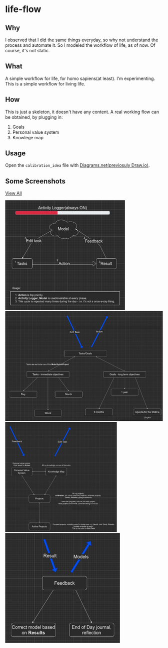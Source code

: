 # life-flow

## Why

I observed that I did the same things everyday, so why not understand the process and automate it.
So I modeled the workflow of life, as of now.
Of course, it's not static.

## What

A simple workflow for life, for homo sapiens(at least).
I'm experimenting.
This is a simple workflow for living life.

## How

This is just a skeleton, it doesn't have any content.
A real working flow can be obtained, by plugging in:

1. Goals
2. Personal value system
3. Knowlege map

## Usage
Open the `calibration_idea` file with [Diagrams.net(previosuly Draw.io)](https://app.diagrams.net/).

## Some Screenshots

[View All](https://viewer.diagrams.net/?tags=%7B%7D&highlight=0000ff&edit=_blank&layers=1&nav=1&title=calibration_idea.drawio#R%3Cmxfile%20pages%3D%228%22%3E%3Cdiagram%20id%3D%22nVED_cFmHkKYGcl0D_A5%22%20name%3D%22High-level%20view%22%3E3VpZd9o6EP41nHvvAxzjheURCJC2SUiztElecoSt2ArCMrLM9usr2TJeIQRom5uHHNBIGknfzHyaEalovelySIHnXBIL4oqqWMuKdlZR1bqitfiHkKwiSUNpRgKbIksOSgS3aA3jmVIaIAv6mYGMEMyQlxWaxHWhyTIyQClZZIe9EJxd1QM2LAhuTYCL0p%2FIYk4kbRlKIj%2BHyHbileuK7JmCeLAU%2BA6wyCIl0voVrUcJYdG36bIHsQAvxiWaN9jSu9kYhS4rmXDvQzoavwpMVAWDMbdLOKiiNjAf330hrujx2UoetTELSNxR9UNDdPgAVfeWSSf%2FZovPO%2BBP%2FFgVXzPSFvVFG8PInUQrWoABritEWh3w%2Fas902W36tDQ52fz5cDsDMj1z6%2FJtDtAbSjP9DzGgCsK%2B%2BKjf590tMv5dGY3zefLnokcOrmpqhtIN1AlZ1MpCVwLivl1vsOFgxi89YApehfccbnMYVMsu4vISrDnkDK4TInkekNIppDRFR%2By3PhBNEW6vabJ9iJxonrsGU7KgRpSBqTf2hvViWn5F3nGuJky9k7j9y0kJIxbbw8rDb%2Bwwc9H9e6rh5uN7o%2BgGdz8ONJK9cZOM0GLB59susTlH93EcgpvEcocYhMX4AtCPGmvV8jYSlIHCBjJWhMuEXsQ02t88aj5GDYNQzbPllJ72FilGteQIg4%2FpLHM5aaIlBlx8zHdl6gKW7EuER5yg6q%2By8N8ElAT7gBQlxyYAn97OKiKAHSnv1KIAUPzLNuVOV84tUMpWKUGeAS5zE9pvhaCJAxULRsGcTtx5Ehj4tabrR3p6aehOXmfHUpzPYowrV%2F157M1tMaTvnd%2BdWwA6bvjB2N%2BMYqw4beNJ4QmJoH1RyhPU7O2bpcwXruE8erab6W80zhCx2SIuId7wuPycvZAnyzNHi3PbmnrGlw8HukJzZ2eENv%2FBcNlR%2BRBISdZ8it3C%2BD7yCxnynqWJnez5IYRM3yY0OMWRjycAdU9GbC1JwOm%2FNMocc9Y9j6iLDKhnksIWjmvj84tZ6XzvryiZk5RPmOIgCko%2BoDsegP9ALPDg%2Br69VJbX%2FAaoTm8uhi1B%2BuHJ%2B%2FIoGp9qCyy8TGzSEGGc8TERi%2BIbUP6L8ALsOJ5gDK6%2Bm%2Bfe9EddoaT1wcGXEbM8%2BnzDSDHJpbKTsul7LKpwwQNWcB3NsllzJnTpS2K2dqY12Y%2B419rlIagdKlM4gS7vSCMewQTGq6g9dv9Xn8gtDBKJjDukVlsPgH0udsg1%2B4SxsiUCxs7OfEddUcu4TKKDmM0ShxGPYnDFIrUclPFpwI4gDGfqCe1F4YvrBtwbN3dRjvrqi1d22Y0CgWDbcr78qDe4Y17GS5lmdL7R33v%2FbPFXNuCeQB5agrMfepBx3SftM7T928989v5OVyN3c742LDVduezb2Qs%2BbBKar04a9lUZ3tkMLVWM1vVvZnFhK18kXh4atPaM7XRP1Rq02hnOUdXDkxt9Bx56fnKYEtq896qtJGvSo1TV6UFIlwvnp%2B%2BL%2B4eq3c%2FXP3%2By2UvwLBa5MHYUZII4PTBsj4PMLJdERDcvYTPdQXJIBPgjuyYIsvCG%2F4C41CVcEyJC9drdCvGmdAVMBJlaflwCt9KTnEh5apCTS%2FeSGUZzAEX0n6gqwXQi7fP%2Fx10LV8jlOSNfxR0rQC69ulAb3w0T9cLoOufDnQjT%2BXKXwbdKIBufDrQ8%2FRS%2F5P0cqVpo%2Bd1MJvcq6uF3266A6PkIr33w9%2F1Op8O%2B83vi3GO1DYK2Dd%2FE%2Fa3K%2B1qpj7fe7b32B28fumul8MS7OMHHQvNS9%2BGhAmqEnXxOCSKteLjUOpZKFSUlfL62c3LTrNeWnO9VhG4bTZStup46xPx%2BI1Ng6l4MXLHvvhA4vWEEU%2F4B0WEIraqvbFyOTJbBp8eHPW94GSejPbHqfeOZfK%2F17yhWglRD3zIq9sBmAOEw%2BjmUSKqBcijUmzYc4AP3zLGmO5nnuPsoNXyflN2sDsnPJe5MsPDhA0KPQiYOKgyBa44FuNFq%2BixAopcWwgcMdoKS6mqmFcTp1YQ%2B0cMc4nABPA%2F4pqwCqrRQObwye%2F11BwnZ3%2FifeNZNc%2Bp8iWNN9Xfw7CGWmTYRlk5nX%2FRP4Ri3dHdbNa%2B7zeno2of3o9mLzy%2FKFJs4%2FPda62%2Fl8iVgl6sE5ufDvSy5%2BETgcybyb82RW8oyT%2BIaf1f%3C%2Fdiagram%3E%3Cdiagram%20id%3D%22CnGAGkjXtantocHm_Rao%22%20name%3D%22Activity%20Logger%22%3EtVXbUtswEP0az7QPYXyJSfqYhNCmMxCm0NsTo9gbW4MsGUlOAl%2FfXVsmBKWdQqdPks6u1qtzjuQgmVW7j5rV5YXKQQRxmO%2BC5CyI4yhMxjgQ8uCQUTjqkELz3GF74Jo%2FQr%2FVoQ3PwRwkWqWE5fUhmCkpIbMHGNNabQ%2FT1kocfrVmBXjAdcaEj37nuS07dJyGe%2FwT8KLsvxyFLlKxPtkBpmS52j6DknmQzLRStptVuxkIYq%2FnZZ7fjubLwWJwkf68%2BXEv0ttLO%2BiKnb9my9MRNEj75tIQflhkj3ffJovF4uvn%2BO7LPSz70hsmGseXO6t96AkstGrqv%2BygLwfawu6YvGzVl90ziN4DVYHVD5jX7%2Br1cbYbROHQIdu9iunYYeUzBZPeecw5p3iqvmcHJ46gV%2BiQeGRdMWP4BtrzVbWSxA76u2Q0aMiUzg3OAAmhw7HM8g23NOWSLhVYxvGzs46zFbO88vhH%2BmUO1FcUJNNtyS1c1yyj6BbvLGKlrYQLr5W07g7GQ1z7uv3RBi91%2B60%2BSeqJMTwmxtNt%2BhcxjrYcemLMWVYS2bLrtGSm1QIM6cOs1XzVWHqKJkF8KrDB6UrjrKBZdII5N8zc4SBZBX5GTBlXmivdCvgynFAY5YN3xjJtByDz937WkLIqpXI%2FlJ60sjPbUNtq7TwlwHIl%2FfTTk%2FaooAs6q0CHCT9pREkzVVXIifHDYwrP5YZrJavOugPqrzE8w3F5icIsz887fwqVsa4VWplGt77ksjCeY9FD9tCWTPBC4lzAmiLkM45P9MTBFc9z2jzVYPijeyNCXNeKU%2BdYNZ0G6RlVaqwyncFf%2BD0a%2F0e%2FD9OD5yiK%2FMdoeHrE%2F%2FEb%2FI%2FL%2FU%2BljT37NyfzXw%3D%3D%3C%2Fdiagram%3E%3Cdiagram%20id%3D%22cntS2G54vDvxFcAFoPWJ%22%20name%3D%22Tasks%22%3E7Vpdd%2BIqFP01PjorH8bERz9qb7vaVZft1Dovd2GCCSMJKcEa59cPJKCJcWxrrdU790k4wBH23uQcSGpmN0wvKYiDW%2BJBXDM0L62ZvZph6I7j8B9hWeaWpmbnBp8iT3ZaG%2B7RLyiNmrTOkQeTUkdGCGYoLhtdEkXQZSUboJQsyt2mBJf%2FNQY%2BrBjuXYCr1hHyWJBbHUtb2%2F%2BByA%2FUP%2BuabAmB6iwNSQA8siiYzIua2aWEsLwUpl2IBXgKl%2BFtnz37153vw8gJlv32xNRxPXfWf8%2BQ1RIojNhhXTfl0thS4QU9Dp%2BsRiTiPx1K5pEHhRuN1whlAfFJBPANITE36tz4EzK2lOSDOSPcFLAQy1aYIvYkhn8zLFkdF5p6qXSdVZayMiURkx6NhmiMGF3mXixVHauBorJ2k9WUnzeCJ0FOyJy6cEe%2FhtQwoD7c5U%2FuEgFnQYiSmktIQsgnyTtQiAFDL2W1Ail6f9VvNXRAEF%2BHockNWtcbUp5yf9qqrnzkM5XD1vrghcI81qZMNe9QUOvICnq7gPYVzKbwvkhAzqEFVGL%2BvTTr%2BpF5tv8aolWkPBGm5bRfAJ7Lf6oZTcwX0EliEPGyL8oPIJklvFtduAtD6CHAIC%2BTyU8exfkkEzWKT6I4sCKjtWYEy4sAMXgfgwzZBU9Jyvr4GGUvkDKY7sRYPVYNs%2FxYtVqyvlgnEQ2VGQSFBKKpfRIvdoWXHlieCZoNbSNIOVU0DfuYaDoVNEcQzs4ETt2ySnC2ml8Np3qGFfC85WgE5wGodWrq1I0KnE1xJBGQJueBqbkBasv6clCtI6cw7zjsnGgKo5tvzWGMk8phdOfIVP9FTDdPi%2Bljnz%2FP%2F1zydqoPfofxMarNSlC8JACrUwgmkS9WBWm4cQ45h3Bpndx5Q230Aty6mB8E9DwgbWrlLNk%2BZpYMes%2Fzi4tkiKf2nXfVSgf3blCvZnUVJH0OZfxBRFaX6WCi3Go7kXLMPXO11WX54dVXPe62fRh5oCbeAVCx0QNx34DRFDIUws%2BW5E4%2BX5fkl0lOr8B4wxETi8PiTmYDNL4MVkYGYORHvOxyJCDlBrFY5ALclg0h8jycxViYoF9ScSKKxeLGOVuO1alZPeGLh9UkR3kDdJ6vfQLoqVJz%2BTFQ1bazhRHzAIzQQQCXaNQY1dNFiK%2B7V1bcrldPyuouja88C6Yg8xElDESuiF8ama70rm7VJuo%2BLXtj962dxboBJSLqFW7eJn%2B8djsxqg91bdcok23pW8Jo45PoTmbTIRmPGJqmToqNgAw716us7D906OTCpKwt3s1ywwQTd%2FYQoEg19BHe8ljdg%2FZiIrsVWknZq3msvNE%2Bfhq7ddbVmH%2F2B5ZzE4Q6SZyIIqoRYccbl74885zxy5XNV9bmJ551vieQ3k3yqKhhMIG4jLBYcwmy5vOcqIZ6HsLavIPRiNN1o8L7wkNitKCmwEjus8gIRtEs%2F18PMMA9Zl%2BtGH0uC6N7ecX6o7HxcB1ju9l5nNvz4eN62ENBzP9OeNImX1IoRT3ZC9K6%2FsUmj0Gbc7oYaD%2B8ehF%2FqcCCKJIAxKI4xTCVu5ZvaE9tYBeDJEHuH7WR7dwp39RdgnkmLlyammZpcJrteEpmsNSi9zrdd6vp1a1Z0Iq1RSrK9sHPK3S7LNVNBeaPpMrHFRU%2FprEheXvD0d5fafBqQeNH0LxINUm0v9zH6e3zE%2F3hmf5d2runzgDcjD8od%2BN%2FuR9G7g19Q6b76t16Zd8cUu7ctP4IL%2Few%2FpTRvPgN%3C%2Fdiagram%3E%3Cdiagram%20id%3D%22YxMqXrZd3gOxDSr8PaLY%22%20name%3D%22Action%22%3ErVVNc9owEP01PpIRNib0CIZQ2qT5aiaZXjrCWmwlwnIlOTH8%2BkiWhG3ITJuZXmD1dvettPskB1GyrZcCl%2FkVJ8CCEJE6iOZBGA5RNNF%2FBtlZZIzOLZAJSlxQC9zTPfhMh1aUgOwFKs6ZomUfTHlRQKp6GBaCv%2FXDNpz1q5Y4gxPgPsXsFH2kROUWncSoxb8CzXJfeYicZ4t9sANkjgl%2F60DRIogSwbmy1rZOgJnm%2Bb78TonCuzD7Hu2Hg9XmaZVO4oElu%2FhMyuEIAgr1f6lDS%2F2KWeX6dUELKnMzJSxf5FkQjpmuOVsLbWXGWtQl41SZiBxMn4xkZBAmp6FSF2xmllYSiBloYX4FMFybddNVtfOjUlCbrFxtmQaG2sSMZoW2U31wEBp4BaGoHu7UObaUEJM%2BEyDpHq8bKqTXJaeFaqQTz4J4brgqxaWVp6He8EI5tQ4nev2PPXazMPuAuqMw1%2FMl8C0oYU7tvCGKbcrOr52c3lo1HiSWd5R47jDsLkB2oG6HrA0352b5IEFcr5%2FNNQoRw2tgNtVPxpy51%2FLxn4p7x8A2Z6oDwlFZt04%2FzTuQlaZxXLq0pbNOu1dGixdbkmCFNVlzO7Wm9LCTm%2BeraH%2BpX4Tz5Y%2FL6y8X%2B6dfZZv2E4sMfOfXDGuixuflW31D6Z24VfkiFeVsNX1Mbh8GqNN6J%2FeOnvSFLY25YVBPzVOi9wkFceY8ZVhKmvYVdyyLDWUs4YyLhjJCKEawaaQt%2BAv0PMP5LPm0kID0nq9TGXVkEn%2BgEo%2BZO6Xoa%2F%2FR%2B0g6rsKNuR%2BtSkfhkUqj0VncJ5G8Eim4vO47c0Q1Hv2VSjWzPqFq1Hw4%2BkcC18uOxj3UPsGWof2QRYt3%3C%2Fdiagram%3E%3Cdiagram%20id%3D%22PjM3zL20g7GNLO9FzXZp%22%20name%3D%22Result%22%3E7VlbV%2BI6FP41rHXOg6xeuTxy0dFxFD2Mo%2FjCSttAM4akpinQ%2BfUnaVPb0oqo4GKtc%2FpCs5PsNN%2F%2Bsi%2BhYQ4W628MBP4V9SBuGJq3bpjDhmHomtkRP1ISp5KW1k4Fc4Y8NSgXjNEfmM1U0gh5MCwN5JRijoKy0KWEQJeXZIAxuioPm1FcXjUAc1gRjF2Aq9J75HE%2FlXZsLZefQzT3s5V1TfUsQDZYCUIfeHRVEJmnDXPAKOXp22I9gFiCl%2BFyc99ZBmNwqqNVy7skejw%2BfT5JlZ29Z8rLFhgk%2FMOqrx%2F57XnrcRia05OlfjMZWgsjU70EOFJ4qb3yOANwzmgU7PgFmTrIOFzXmRc4mdocQUE9SBeQs1iMU7NMS32IYp2d2WuV29DIZH7Zfoo7ijfzF905NuJFwfMOK5gVqC48KFbZxEvARTwoNekNs7%2FyEYfjALiydyWOmJD5fIFV94wSrs6MYYl2FeetZtvE%2BVU89Rr4zBr42ntAr%2FaLtdfQ07gPuPi5kL4CyjcvYojMkx4omyCuYCx2zctAAozmRLy7AjjIhEBig4Qb6KmOBfI8Ob3PYIj%2BKB5qoh1QRHiyXbvfsIdSV8RpmBplw0Z65xA2Uhzv7Ehxcw82emgtO7fXI%2FgQIMOfTFpLh7GjdQa2WXYGZh1S7TpnYB%2FKGVgVqEZOCNkScERJ%2BAqJxVIagzMsto6WUurHARX9ITy4F9lq7095kTqGdg%2FF0BovQkIOiCsR1OhMhm2YOhKewo8YQynREvgbRgtLz%2BEw8TZPfAgIArlFyN2mkIGFxJY4ofy5pkrLQo5wEKiz1JH5ok9aOs4sveMR28cJ04ZTfnvFDO%2BKO9%2Fv418e7pHshBWAhp5I7FSTUJLg93JKJHqUcZ%2FOKQH4B6WBQuy3oEKsIJNglk0F14g%2FyOlNw1bNSaFruFaqk0acNYjYYDrLzpqTYl8%2BLWll8wRTGe%2FJnDbfQSI7QxKbZMzbBt7ma0MaMRduQVUlMWJRGWvTcdOf1vXD6Pv58lu3Px8NvPtulOmTkG%2BlC4MYJM6slLbvmwv2F3Nhdyocp0m35a9HYtLWF5u0%2FV893tvSlyPhQrWyysK0hKvEktZzRLOOkzQu9sQAwwrWeWcW2v%2BBYYRFOFXKxLel%2BtLevaVcHzDk7imXpZVzX6MmMOt1lVznUIG5c6RVgtVqdrut%2FGmXcLNqcHupI0o1g7EP4LbE1AJwd4EHOEwObPgkIYxckcmGkqgA4YjBQ5cFWw28M0dNu6kb3cJjV6HWus22WXjsKvL7uHuoBd6oAC8Sewk7minsZfWwghJvwbpFgCEXGIuCQlQJGqH8rz6lGALy92tFxMUsHZjOX0h8j7xM%2BKTl47LJ3jpUH6gS7kQ5PXJ%2ByythQ8PAgXifoaHnykJ9a2TAiDylS4pDCoSy5KbZOBNUMwaT9dXzA3v0zPloPRyzzg34Mcmn%2FSzE36mDgVCU9GUsxdGzQ8d31i9jOo1GFz%2FaI81NWVpmdYE%2BoahT5esMw7XKMUT64WXphotBGCJ3e4yaiTxkQLFgtVRpapqtwVmSpDD6BEs9%2BrA%2FeHdUezOdKNCk7togk%2B2cdagVbuRxKLgjSyu5%2Fs0b4TSLUpOMwoX5hh7L3NDT7jaLXq7dLutNs66K3oTXLyDUUV00C2z%2FAvafQegB9%2Bnj9Pdd8mj2Hm8vB%2B7l%2BTmMHdJzPkl%2F83%2F674f%2Btr5B247W1AqPYX7sOLQ29G7mSfukvxDl%2F6ulGvJ%2FJ83TfwE%3D%3C%2Fdiagram%3E%3Cdiagram%20id%3D%22hcnZ3AZQKCcKHHeybnAb%22%20name%3D%22Feedback%22%3E7VhdV%2BIwEP01POLpBwV91AJ6dv1AXVfwxRPalBZC000DFH79TtspTcF1BVk9nrM8QHKTmSZ37kxSaqY9Tc4Fifwr7lJWMzQ3qZntmmHomnkMPymyzJGm1sqBkQhcnFQC98GKFpaIzgKXxpWJknMmg6gKOjwMqSMrGBGCL6rTPM6qT43IiG4B9w5h2%2Bhj4Eo%2FR48trcQvaDDyiyfrGo5MSTEZgdgnLl8okNmpmbbgXOataWJTlpJX8OL43m2Tzib1gfy26g20q4Xj1XNn3V1M1lsQNJSHdW3krueEzZCvTugCwD34apMlfI%2F5TIQEPNnQEdRjEKWAh8iJXBZECz4LXZo%2BTK%2BZZws%2FkPQ%2BIk46ugBpAebLKcNhj4cStWI0oP%2FGHSITcyokTZT44o7PKZ9SKdJV42ijicFD9TZa2F%2BUWjBMxHxFB8U8gvIbrV2XFEMDWd6BcXOLcZsLkSofJIfZNyQxzaIALMM6mgwWdTaExiht3NF4xmRc4LCK9dDXCIr%2BmUFpP%2BhPCak%2FcVdOHu9uPLPTd4stKMRRF6oIdkMews9ZyaUGPS6kz0ccMuOS8wgZHFMpl0ghmUle5Zcmgeyn5keGhd2BMtRO0HXWWRadEDaYWzVajQIYqKOlYdarWPaoCIAjKhCMJRHyNK2r5cYyrBuklGVzFB3oxzvrIIZ64dBXyMYgwkNH9DV%2FmClpJF5VlaCMyGBerfcHl4jxwRJpvV0i%2B8RUkZW1i6g%2BSQvGobWApj0ehLKsTNZmZbI2Kk6%2BULTaUNR6GfuLTNs6HLqUukPiTL5GZTeNKn%2FrKv4PKvtDTMXNcJyfnIwMKctNi3Mx3XOFsuavGS8G6nHGxilMMBpRUg5WD1nljM3dqccsC8JJ%2FkiXSALOsquo0YUIG3ZvfGWuLuH62zq%2Fvrw56a76T1Fp9kPR%2B%2FOQkRDjW4hD2LeDy6H1%2FPzQu%2Bt%2Fnz96t6fDuqZQj2JS9AC30yhtwv0swVoAqesWZcFhJI4D54%2ByyIqCB%2FXC5oyLzKWpaZZGvayYCD6hlRG9fWbvLKS%2Fpq8iE%2BsFlRTYO7PcNDeyfEN8edXaSvJtPycbatdOjk6UT6t1oOIBXUXtH6B%2BfA3Ei6codb9vOtgiYEK%2F7sx%2FraCeTTrRxfXPd6aDKqH%2F6fCOdFhfvwsZ69qRpnwMc7%2F0sDb8HuwsfSEdACpfxHMP5d8ZZuc3%3C%2Fdiagram%3E%3Cdiagram%20id%3D%22Crilr1NEvqzedbkEpHNV%22%20name%3D%22Model%22%3E7VpbV%2Bo6EP41rPMEqxco%2BggoeNm69aB4eXGlbWgjbdPdhJu%2F%2FiRtQq9UVLzstY4PmkySIZn55stMsKEP%2FNUoAqF7gW3oNTTFXjX0o4amqQcHB%2BwPl6yFpKt0E4kTIVvIUsEYvUAhVIR0jmxIchMpxh5FYV5o4SCAFs3JQBThZX7aFHv5Tw2BA0uCsQW8svQO2dRNpAcdJZWfQOS48pNVRYz4QE4WAuICGy8zIv24oQ8ijGnS8lcD6HHrSbuMHn6Dp%2B6tOjave%2Fr8GZ0OyUkzUTZ8y5LNESIY0Her1sfIhOdBX7H9l0sdEi%2BYaM12onoBvLmwlzgrXUsDwsDucT%2BwnuUBQpDV0PuEgoiWxS71PSZQWXOKAyrQoLVZH64QvRdjvP3A2kqrI3pHHHCK7KxlJ6DR%2Bj7byazi3XRZ3JPrdrSXsCvB88iCNUaSsAWRA2nNvE4yD9o5RApvjCD2Idskm7BMcShh6GYgKGUR9ABFizyOgQgHZ6Nu8wlXGLHjaoqI3aYq9iMit91V8iqSc4tVWeAUFOkFPUpBT2KXkh7WyJw6FcWwrIboy%2BzxQr1prxaXsxsNrZ%2Fw42W3qZcQGeF5YENbOBtH1MUODoD3C%2BNQIOwZUroW8ANzivPYlFhM8feQGanGYgbP6kExAkwPW7MbFwVyYIi8zYdtQNzqdnI4%2FloUd8oorrS3uiOKd4ZnDhBv9X77Z3o%2F41TtTU7dGTafz2Ff4%2F0t5GQoOVLpHHwtqXRev%2FccBrTwbV5YwIjCVc4kIq0BplSrVNtT2kXv5A2jS7bNXBqaUXFrqG1luxN2DcEn%2FzbUFzPdGziaOl5P6ahLN4dLbXUFI8JDbiNlhlsTCv2Gxj6C7cPw2K76ZsRaDm%2BNMJus9%2BLdEUQ4EBjoNQP4LGT7gUnCGPFimVzVsyjCgRSzvW9GSs5iZqf5KAcecgKenDDPwYgJuHMQywt7YsBHts2X9yNI0ItwEA%2FRkIMuNmKn3%2BgccV2MQ4iI%2FgoyKIOkFnNFkGwFg9Ypu16pSRg%2B4vk60qj2%2FER4fiw8v5WmucmWLqJwHIKYo5as1KhPFj%2FLooWUyKiILa3CwEVy2tvtZvxUGtIKLKSVLaWrVSykfRYWy4ydweJ5gJdefGdpSh8Q%2BC1oNLZYf6uV28XE%2BuvQWEn0SsnEvXiRz%2Fc8S03MOR5YESaEN%2BIpNvYBCshfycu7%2B%2B019Ot78Mzz%2BeJq9tubntkvwIEmMHxLrSDiH8ITaiFdMSqIontYRRT7sFVdBpsligg%2Fs0OV0blnVqh13evoWssr%2FpsvJa2OBkJpS57NFdO8UgbHwhqZEdiexnEqecZm0iB0bq%2BTJlzByEJEkI2LTRNBImbhKV0yq2c3wwcqNpNLL02MZ0LFEpqE%2BVr0HMYrDq%2BNMD8kiDirQWrVHG8jOeX7AQu%2BF%2BqKHTmMt4Rmim0slSlTHPE2sNx0562yygscp8fp0ZTkrCiYooBtusVTLubpzQBl9aPD553%2BE7spwDQm5J%2FOxR%2BMFpkjd%2FME1FTL4dOuJKB91EuVZ6h4QmXX5lh0AxzEBv2OV4ydHx9e996ujxF1FJ19jPg1GNOn3lw%2Fdi%2F1y%2F7Zn%2FZkciot%2BelPUbcERr9NHm9snQdM6MlLNolObo6cR40%2FcywHmgnqeXGrtcNVOigjegihbQJrlmHARGG2lvVQMEs%2B1AYUMHXx9xrakCFNG7hW8Kj3Hq%2FPB9b5yQlcm0HPTJfdZMz4ZHqAKYrHJEgXz9Fo9ev86i6cHk1s6x5dE5y8q%2BVBnQEscUHIm1MPrgRe%2BpXfA1TfjzFmpgxOA%2Bwx1uMqdUXpKHAaYy3CM5gbUY%2F6gzej7Kc8sxdfbJrvfWdvbop7mQnoh63DzE%2B3m1f87jcy1s1A%2FgtC4NhGfPUNIB%2BIgtEpHd49aDdnodc1%2BpN5d%2F7v5INR0Pk%2FCvYTBWrhwYAVsy0l86Pp74uJTZYrg8soBNc%2BY6B0vV%2BPTw6X%2BFY1l4Zyrfnk%2BOLovqJKLt33P6MWO9TLqdBh1fvhPiqJuvs7W0lYMcg05atqsloXvqni%2F7QirNJ0esl0Q2zNCTNMoexhhYHlze2khGG5ZVIJ%2BHEJkAgDvORFA2w5%2FM8JBB47Urz0TFZe47Tyuktqo3JhchsyTs7XOJmapqKSYbklnxP%2FSqojsf9kValYrL4k%2Fpo3%2Fw8iTRJeOx%2FE5a8AjKpvf4o5xw44ZN30f1cSvkz%2FBUg%2F%2Fg8%3D%3C%2Fdiagram%3E%3Cdiagram%20id%3D%22GItFWY2TJpl76BVu7uRV%22%20name%3D%22Edit%20Task%22%3E7Vjbkto4EP0aKrsPbPnKwCPXYbMzGVJDMpW8UMKSbQXZMrK4fv22sAy%2BZYpkZja7VUsVIHdLLemc0y1Byx5G%2B1uBkvCeY8JaloH3LXvUsizTsLvwpSyHzNIxbjJDICjWnS6GR3ok%2BUht3VBM0lJHyTmTNCkbPR7HxJMlGxKC78rdfM7KsyYoIDXDo4dY3fpEsQwza9c1LvYpoUGYz2wa2hOhvLM2pCHCfFcw2eOWPRScy6wV7YeEKfByXIL1zMP4js1uv%2FSma6M3%2F%2FiQtLNgkx8Zct6CILH86dDHL4e5tNc49nt3x9niyQmmizz0FrGNxkvvVR5yAAPBN8mVK8jDESHJvoletMzDXhAE6REeESkO0E%2BPcmw3G6dVZ%2FU0CbsLh5ajbWGRv7wj0roJzrEv2EBDw9MMVZSuFsb7jx7v3hPEGfrkRFyjW4aqw2Dagc8BlCJmnfWG5452ekqJPnSwnGR%2FcUIrUN%2F3aEVOAAkBAFEep2olMXy8m6N0lb7Lp4FVZzNl42pEAU8xJmoLJrh3IZXkMUGe8u4gt8EWyohpd53QZ%2FVRJfS7xJkNPFlNPDmvwFPjkus8jTEF1CaCRHxLTuAS36ceJSfapAK5BiZsV5YRQ4wGMbQ9GEYEGBQoFApNXzsiirEaPhAEONdKN%2BA54TSWp226g5Y7UrE2kme6OIVWtOrKaXbfghydRWbnyiyy34qczr%2B03pg3V9SbRh13XwGq1Iym%2B107Pkyiz4NvrGse%2Fxy9Wb3pY3xRPZynQj2FKi%2F8jdwI1WjDO1YJAMc%2Bgp0MFRCErNSpCFOEv7Iidb5DeZ3aX1eC3Bp1M4biCtpFgP%2BDxed6HrQ3pyCvRW49w87J9MJa9Ckl4mH5TV0nLYOhJWGvemCrO%2FJv8IYc%2Bv3ZVGA0XmUzYyQRxDxdVq0JiMcaDgVlwvww3q6PBC9X42T64fNl2ByJgGgEFktQzyrz5br76%2Btqvdt2HxZ38uHoO%2BPuji7bxRqndVpQFdxfE9X0Gdn31c0a1klirJsjj6E0pV5Zd1Vx%2BJSxIWcgYxXSNgzXID7YUyn4ipQ85mgwbJTTc5Wc4NJt%2FtmkdhvEktsEYUjSbfk3QJOC9AwzlSUFrXbLx4Fb0WDKN8IjelDxzl2JY1ePFav3R6%2Fwurkpx5Un1mtxT%2FI%2Bg9CkeHgsiP4fSIJ5dn78rPg9kJV16zrb0XY%2F8foTPnt6%2F0LxFwXzv%2FhfIH6nUxFttQJfq363EqhTifOaalf3%2B%2FMv8SzC5f8Me%2Fw3%3C%2Fdiagram%3E%3C%2Fmxfile%3E)

<img src="screenshots/calibration_idea-High-level%20view.jpg" height="350px">
<img src="screenshots/calibration_idea-Tasks.jpg" height="350px">
<img src="screenshots/calibration_idea-Model.jpg" height="350px">
<img src="screenshots/calibration_idea-Feedback.jpg" height="350px">
